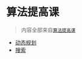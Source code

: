 # 算法提高课

> 内容全部来自[`算法提高课`](https://www.acwing.com/activity/content/16/)

- [动态规划](DynamicProgramming/README.md)
- [搜索](Search/README.md)
        
